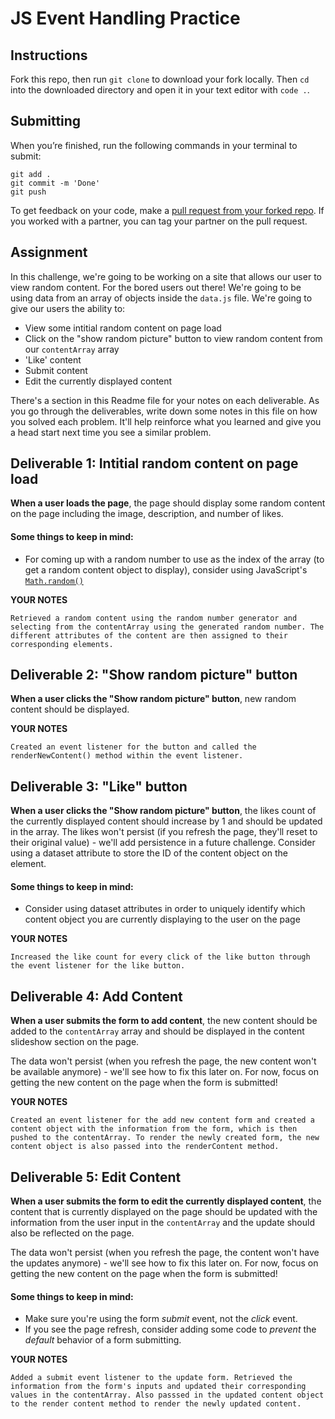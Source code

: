 # JS Event Handling Practice

## Instructions

Fork this repo, then run `git clone` to download your fork locally. Then `cd` into the downloaded directory and open it in your text editor with `code .`.

## Submitting

When you’re finished, run the following commands in your terminal to submit:

```
git add .
git commit -m 'Done'
git push
```

To get feedback on your code, make a [pull request from your forked repo](https://docs.github.com/en/github/collaborating-with-issues-and-pull-requests/creating-a-pull-request-from-a-fork). If you worked with a partner, you can tag your partner on the pull request.

## Assignment

In this challenge, we're going to be working on a site that allows our user to view random content. For the bored users out there! We're going to be using data from an array of objects inside the `data.js` file. We're going to give our users the ability to:

- View some intitial random content on page load
- Click on the "show random picture" button to view random content from our `contentArray` array
- 'Like' content
- Submit content
- Edit the currently displayed content

There's a section in this Readme file for your notes on each deliverable. As you go through the deliverables, write down some notes in this file on how you solved each problem. It'll help reinforce what you learned and give you a head start next time you see a similar problem.

## Deliverable 1: Intitial random content on page load

**When a user loads the page**, the page should display some random content on the page including the image, description, and number of likes. 

#### Some things to keep in mind:
- For coming up with a random number to use as the index of the array (to get a random content object to display), consider using JavaScript's [`Math.random()`](https://www.w3schools.com/js/js_random.asp)

**YOUR NOTES**
```
Retrieved a random content using the random number generator and selecting from the contentArray using the generated random number. The different attributes of the content are then assigned to their corresponding elements.
```


## Deliverable 2: "Show random picture" button

**When a user clicks the "Show random picture" button**, new random content should be displayed.

**YOUR NOTES**
```
Created an event listener for the button and called the renderNewContent() method within the event listener.
```

## Deliverable 3: "Like" button

**When a user clicks the "Show random picture" button**, the likes count of the currently displayed content should increase by 1 and should be updated in the array. The likes won't persist (if you refresh the page, they'll reset to their original value) - we'll add persistence in a future challenge. Consider using a dataset attribute to store the ID of the content object on the element.

#### Some things to keep in mind:

- Consider using dataset attributes in order to uniquely identify which content object you are currently displaying to the user on the page

**YOUR NOTES**
```
Increased the like count for every click of the like button through the event listener for the like button.
```



## Deliverable 4: Add Content

**When a user submits the form to add content**, the new content should be added to the `contentArray` array and should be displayed in the content slideshow section on the page.

The data won't persist (when you refresh the page, the new content won't be available anymore) - we'll see how to fix this later on. For now, focus on getting the new content on the page when the form is submitted!

**YOUR NOTES**
```
Created an event listener for the add new content form and created a content object with the information from the form, which is then pushed to the contentArray. To render the newly created form, the new content object is also passed into the renderContent method.
```

## Deliverable 5: Edit Content

**When a user submits the form to edit the currently displayed content**, the content that is currently displayed on the page should be updated with the information from the user input in the `contentArray` and the update should also be reflected on the page. 

The data won't persist (when you refresh the page, the content won't have the updates anymore) - we'll see how to fix this later on. For now, focus on getting the new content on the page when the form is submitted!

#### Some things to keep in mind:

- Make sure you're using the form *submit* event, not the *click* event.
- If you see the page refresh, consider adding some code to *prevent* the *default* behavior of a form submitting.

**YOUR NOTES**
```
Added a submit event listener to the update form. Retrieved the information from the form's inputs and updated their corresponding values in the contentArray. Also passsed in the updated content object to the render content method to render the newly updated content.
```





